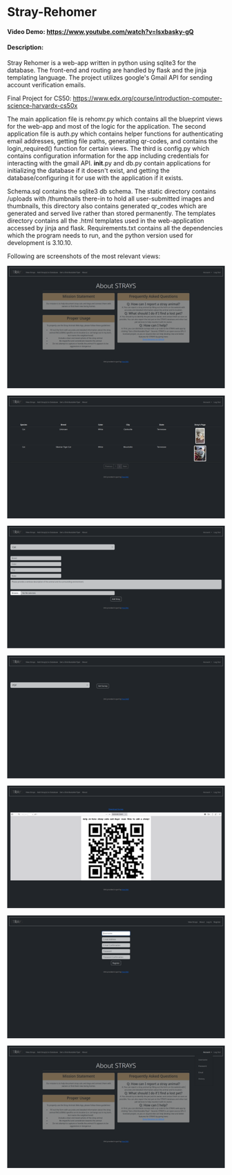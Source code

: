 # Stray-Rehomer
#### Video Demo: https://www.youtube.com/watch?v=lsxbasky-gQ
#### Description:

Stray Rehomer is a web-app written in python using sqlite3 for the database. The front-end and routing are handled by flask and the jinja templating language. The project utilizes google's Gmail API for sending account verification emails. 

Final Project for CS50: https://www.edx.org/course/introduction-computer-science-harvardx-cs50x

The main application file is rehomr.py which contains all the blueprint views for the web-app and most of the logic for the application. The second application file is auth.py which contains helper functions for authenticating email addresses, getting file paths, generating qr-codes, and contains the login_required() function for certain views. The third is config.py which contains configuration information for the app including credentials for interacting with the gmail API. __init__.py and db.py contain applications for initializing the database if it doesn't exist, and getting the database/configuring it for use with the application if it exists. 

Schema.sql contains the sqlite3 db schema. The static directory contains /uploads with /thumbnails there-in to hold all user-submitted images and thumbnails, this directory also contains generated qr_codes which are generated and served live rather than stored permanently.
The templates directory contains all the .html templates used in the web-application accessed by jinja and flask. Requirements.txt contains all the dependencies which the program needs to run, and the python version used for development is 3.10.10.

Following are screenshots of the most relevant views:

![about](./tests/screenshots/about.png)

![Main View Strays Page](./tests/screenshots/View_Strays.png)

![Add Strays](./tests/screenshots/Add_Strays.png)

![Survey one](./tests/screenshots/survey1.png)

![Survey two](./tests/screenshots/survey2.png)

![Registration](./tests/screenshots/registration.png)

![Account Drop-down](./tests/screenshots/Account_dropdown.png)
